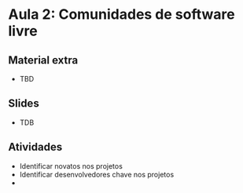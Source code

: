 # Aula 2: Comunidades de software livre

## Material extra

- TBD

## Slides

- TDB

## Atividades
- Identificar novatos nos projetos
- Identificar desenvolvedores chave nos projetos
- 
